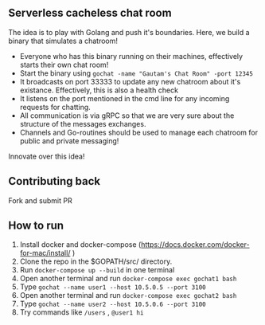 ## Serverless cacheless chat room 

The idea is to play with Golang and push it's boundaries. Here, we build a 
binary that simulates a chatroom! 

* Everyone who has this binary running on their machines, effectively starts their own chat room!
* Start the binary using `gochat -name "Gautam's Chat Room" -port 12345`
* It broadcasts on port 33333 to update any new chatroom about it's existance. Effectively, this is also a health check
* It listens on the port mentioned in the cmd line for any incoming requests for chatting.
* All communication is via gRPC so that we are very sure about the structure of the messages exchanges.
* Channels and Go-routines should be used to manage each chatroom for public and private messaging!

Innovate over this idea!

## Contributing back

Fork and submit PR


## How to run

1. Install docker and docker-compose (https://docs.docker.com/docker-for-mac/install/ )
2. Clone the repo in the $GOPATH/src/ directory.
3. Run `docker-compose up --build` in one terminal
4. Open another terminal and run `docker-compose exec gochat1 bash`
5. Type `gochat --name user1 --host 10.5.0.5 --port 3100`
6. Open another terminal and run `docker-compose exec gochat2 bash`
7. Type `gochat --name user2 --host 10.5.0.6 --port 3100`
8. Try commands like `/users` , `@user1 hi`
